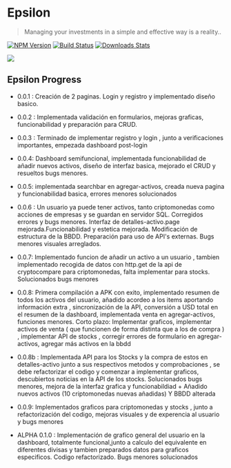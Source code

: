 
# Epsilon
> Managing your investments in a simple and effective way is a reality..

[![NPM Version][npm-image]][npm-url]
[![Build Status][travis-image]][travis-url]
[![Downloads Stats][npm-downloads]][npm-url]


![](https://i.imgur.com/dRIPw3a.png)



<!-- Markdown link & img dfn's -->
[npm-image]: https://img.shields.io/npm/v/datadog-metrics.svg?style=flat-square
[npm-url]: https://npmjs.org/package/datadog-metrics
[npm-downloads]: https://img.shields.io/npm/dm/datadog-metrics.svg?style=flat-square
[travis-image]: https://img.shields.io/travis/dbader/node-datadog-metrics/master.svg?style=flat-square
[travis-url]: https://travis-ci.org/dbader/node-datadog-metrics
[wiki]: https://github.com/yourname/yourproject/wiki

## Epsilon Progress
* 0.0.1 : Creación de 2 paginas. Login y registro y implementado diseño basico.
* 0.0.2 : Implementada validación en formularios, mejoras graficas, funcionabilidad y preparación para CRUD.
* 0.0.3 : Terminado de implementar registro y login , junto a verificaciones importantes, empezada dashboard post-login
* 0.0.4: Dashboard semifuncional, implementada funcionabilidad de añadir nuevos activos, diseño de interfaz basica, mejorado el CRUD y resueltos bugs menores.
* 0.0.5: implementada searchbar en agregar-activos, creada nueva pagina y funcionabilidad basica, errores menores solucionados
* 0.0.6 : Un usuario ya puede tener activos, tanto criptomonedas como acciones de empresas y se guardan en servidor SQL. Corregidos errores y bugs menores. Interfaz de detalles-activo.page mejorada.Funcionabilidad y estetica mejorada. Modificación de estructura de la BBDD. Preparación para uso de API's externas. Bugs menores visuales arreglados.
* 0.0.7: Implementado funcion de añadir un activo a un usuario , tambien implementado recogida de datos con http.get de la api de cryptocompare para criptomonedas, falta implementar para stocks. Solucionados bugs menores
* 0.0.8: Primera compilación a APK con exito, implementado resumen de todos los activos del usuario, añadido acordeo a los items aportando información extra , sincronización de la API, conversión a USD total en el resumen de la dashboard, implementada venta en agregar-activos, funciones menores. Corto plazo: Implementar graficos, implementar activos de venta ( que funcionen de forma distinta que a los de compra ) , implementar API de stocks , corregir errores de formulario en agregar-activos, agregar más activos en la bbdd

* 0.0.8b : Implementada API para los Stocks y la compra de estos en detalles-activo junto a sus respectivos metodos y comprobaciones , se debe refactorizar el codigo y comenzar a implementar graficos, descubiertos noticias en la API de los stocks. Solucionados bugs menores, mejora de la interfaz grafica y funcionabildiad + Añadido nuevos activos (10 criptomonedas nuevas añadidas) Y BBDD alterada

* 0.0.9: Implementados graficos para criptomonedas y stocks , junto a refactorización del codigo, mejoras visuales y de experencia al usuario y bugs menores

* ALPHA 0.1.0 : Implementación de grafico general del usuario en la dashboard, totalmente funcional,junto a calculo del equivalente en diferentes divisas y tambien preparados datos para graficos especificos. Codigo refactorizado. Bugs menores solucionados
